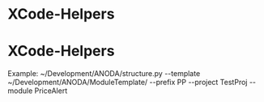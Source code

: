 # XCode-Helpers

# XCode-Helpers

Example:
~/Development/ANODA/structure.py --template ~/Development/ANODA/ModuleTemplate/ --prefix PP --project TestProj --module PriceAlert


